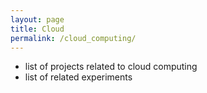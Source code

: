 ```yaml
---
layout: page
title: Cloud
permalink: /cloud_computing/
---
```


- list of projects related to cloud computing
- list of related experiments

<br>
